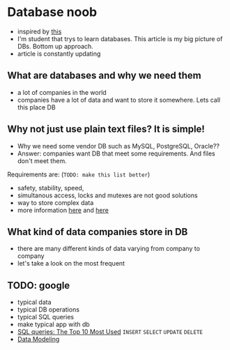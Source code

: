 # Database noob
- inspired by [this](https://eli.thegreenplace.net/2008/10/14/database-n00b)
- I'm student that trys to learn databases. This article is my big picture of DBs. Bottom up approach.
- article is constantly updating

## What are databases and why we need them
- a lot of companies in the world
- companies have a lot of data and want to store it somewhere. Lets call this place DB

## Why not just use plain text files? It is simple!
- Why we need some vendor DB such as MySQL, PostgreSQL, Oracle?? 
- Answer: companies want DB that meet some requirements. And files don't meet them. 

Requirements are: (`TODO: make this list better`)

- safety, stability, speed, 
- simultanous access, locks and mutexes are not good solutions
- way to store complex data
- more information [here](https://eli.thegreenplace.net/2008/10/14/database-n00b) and [here](http://philip.greenspun.com/sql/introduction.html)

## What kind of data companies store in DB
- there are many different kinds of data varying from company to company
- let's take a look on the most frequent

##  TODO: google
- typical data
- typical DB operations
- typical SQL queries
- make typical app with db
- [SQL queries: The Top 10 Most Used](https://blog.udemy.com/sql-queries/) `INSERT` `SELECT` `UPDATE` `DELETE`
- [Data Modeling](http://philip.greenspun.com/sql/data-modeling.html)
